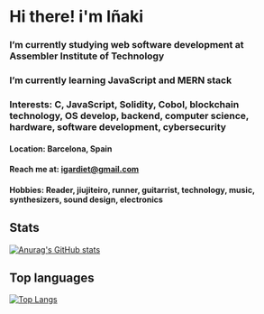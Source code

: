 # Hi there! i'm Iñaki

### I’m currently studying web software development at Assembler Institute of Technology
### I’m currently learning JavaScript and MERN stack
### Interests: C, JavaScript, Solidity, Cobol, blockchain technology, OS develop, backend, computer science, hardware, software development, cybersecurity
#### Location: Barcelona, Spain
#### Reach me at: igardiet@gmail.com
#### Hobbies: Reader, jiujiteiro, runner, guitarrist, technology, music, synthesizers, sound design, electronics

## Stats
[![Anurag's GitHub stats](https://github-readme-stats.vercel.app/api?username=igardiet&show_icons=true&theme=merko)](https://github.com/anuraghazra/github-readme-stats)

## Top languages
[![Top Langs](https://github-readme-stats.vercel.app/api/top-langs/?username=igardiet&layout=compact&theme=merko)](https://github.com/anuraghazra/github-readme-stats)
